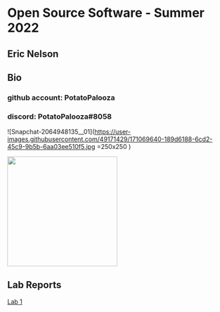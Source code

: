 # Open Source Software - Summer 2022
## Eric Nelson

## Bio
### github account: PotatoPalooza
### discord: PotatoPalooza#8058
![Snapchat-2064948135__01](https://user-images.githubusercontent.com/49171429/171069640-189d6188-6cd2-45c9-9b5b-6aa03ee510f5.jpg =250x250 )

<img src="[https://your-image-url.type](https://user-images.githubusercontent.com/49171429/171069640-189d6188-6cd2-45c9-9b5b-6aa03ee510f5.jpg)" width="250" height="250">



## Lab Reports
[Lab 1](labs/lab-01/report.md)
